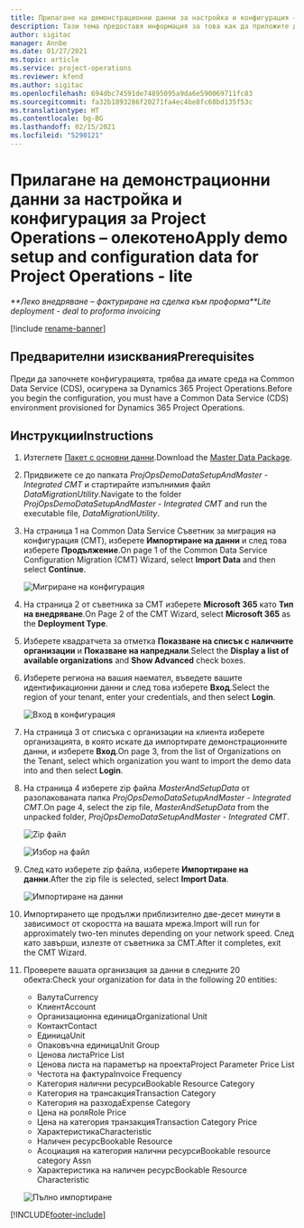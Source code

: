 ```yaml
---
title: Прилагане на демонстрационни данни за настройка и конфигурация – олекотено
description: Тази тема предоставя информация за това как да приложите демонстрационни данни за настройка конфигурационни в Project Operations.
author: sigitac
manager: Annbe
ms.date: 01/27/2021
ms.topic: article
ms.service: project-operations
ms.reviewer: kfend
ms.author: sigitac
ms.openlocfilehash: 694dbc74591de74895095a9da6e590069711fc83
ms.sourcegitcommit: fa32b1893286f20271fa4ec4be8fc68bd135f53c
ms.translationtype: HT
ms.contentlocale: bg-BG
ms.lasthandoff: 02/15/2021
ms.locfileid: "5290121"
---
```

# <a name="apply-demo-setup-and-configuration-data-for-project-operations---lite"></a><span data-ttu-id="9a1bd-103">Прилагане на демонстрационни данни за настройка и конфигурация за Project Operations – олекотено</span><span class="sxs-lookup"><span data-stu-id="9a1bd-103">Apply demo setup and configuration data for Project Operations - lite</span></span> 

<span data-ttu-id="9a1bd-104">_\*\*Леко внедряване – фактуриране на сделка към проформа_</span><span class="sxs-lookup"><span data-stu-id="9a1bd-104">_\*\*Lite deployment - deal to proforma invoicing_</span></span>

[!include [rename-banner](~/includes/cc-data-platform-banner.md)]

## <a name="prerequisites"></a><span data-ttu-id="9a1bd-105">Предварителни изисквания</span><span class="sxs-lookup"><span data-stu-id="9a1bd-105">Prerequisites</span></span>

<span data-ttu-id="9a1bd-106">Преди да започнете конфигурацията, трябва да имате среда на Common Data Service (CDS), осигурена за Dynamics 365 Project Operations.</span><span class="sxs-lookup"><span data-stu-id="9a1bd-106">Before you begin the configuration, you must have a Common Data Service (CDS) environment provisioned for Dynamics 365 Project Operations.</span></span>


## <a name="instructions"></a><span data-ttu-id="9a1bd-107">Инструкции</span><span class="sxs-lookup"><span data-stu-id="9a1bd-107">Instructions</span></span>

1. <span data-ttu-id="9a1bd-108">Изтеглете [Пакет с основни данни](https://download.microsoft.com/download/3/4/1/341bf279-a64f-4baa-af31-ce624859b518/ProjOpsSampleSetupData%20-%20CE%20only%20CMT.zip).</span><span class="sxs-lookup"><span data-stu-id="9a1bd-108">Download the [Master Data Package](https://download.microsoft.com/download/3/4/1/341bf279-a64f-4baa-af31-ce624859b518/ProjOpsSampleSetupData%20-%20CE%20only%20CMT.zip).</span></span> 
2. <span data-ttu-id="9a1bd-109">Придвижете се до папката *ProjOpsDemoDataSetupAndMaster - Integrated CMT* и стартирайте изпълнимия файл *DataMigrationUtility*.</span><span class="sxs-lookup"><span data-stu-id="9a1bd-109">Navigate to the folder *ProjOpsDemoDataSetupAndMaster - Integrated CMT* and run the executable file, *DataMigrationUtility*.</span></span>
3. <span data-ttu-id="9a1bd-110">На страница 1 на Common Data Service Съветник за миграция на конфигурация (CMT), изберете **Импортиране на данни** и след това изберете **Продължение**.</span><span class="sxs-lookup"><span data-stu-id="9a1bd-110">On page 1 of the Common Data Service Configuration Migration (CMT) Wizard, select **Import Data** and then select **Continue**.</span></span>

    ![Мигриране на конфигурация](./media/1ConfigurationMigration.png)

4. <span data-ttu-id="9a1bd-112">На страница 2 от съветника за CMT изберете **Microsoft 365** като **Тип на внедряване**.</span><span class="sxs-lookup"><span data-stu-id="9a1bd-112">On Page 2 of the CMT Wizard, select **Microsoft 365** as the **Deployment Type**.</span></span>
5. <span data-ttu-id="9a1bd-113">Изберете квадратчета за отметка **Показване на списък с наличните организации** и **Показване на напреднали**.</span><span class="sxs-lookup"><span data-stu-id="9a1bd-113">Select the **Display a list of available organizations** and **Show Advanced** check boxes.</span></span>
6. <span data-ttu-id="9a1bd-114">Изберете региона на вашия наемател, въведете вашите идентификационни данни и след това изберете **Вход**.</span><span class="sxs-lookup"><span data-stu-id="9a1bd-114">Select the region of your tenant, enter your credentials, and then select **Login**.</span></span>

   ![Вход в конфигурация](./media/2ConfigurationSignin.png)

7. <span data-ttu-id="9a1bd-116">На страница 3 от списъка с организации на клиента изберете организацията, в която искате да импортирате демонстрационните данни, и изберете **Вход**.</span><span class="sxs-lookup"><span data-stu-id="9a1bd-116">On page 3, from the list of Organizations on the Tenant, select which organization you want to import the demo data into and then select **Login**.</span></span>
8. <span data-ttu-id="9a1bd-117">На страница 4 изберете zip файла *MasterAndSetupData* от разопакованата папка *ProjOpsDemoDataSetupAndMaster - Integrated CMT*.</span><span class="sxs-lookup"><span data-stu-id="9a1bd-117">On page 4, select the zip file, *MasterAndSetupData* from the unpacked folder, *ProjOpsDemoDataSetupAndMaster - Integrated CMT*.</span></span>

   ![Zip файл](./media/3ZipFile.png)

   ![Избор на файл](./media/4SelectAFile.png)

9. <span data-ttu-id="9a1bd-120">След като изберете zip файла, изберете **Импортиране на данни**.</span><span class="sxs-lookup"><span data-stu-id="9a1bd-120">After the zip file is selected, select **Import Data**.</span></span>

   ![Импортиране на данни](./media/5ImportData.png)

10. <span data-ttu-id="9a1bd-122">Импортирането ще продължи приблизително две-десет минути в зависимост от скоростта на вашата мрежа.</span><span class="sxs-lookup"><span data-stu-id="9a1bd-122">Import will run for approximately two-ten minutes depending on your network speed.</span></span> <span data-ttu-id="9a1bd-123">След като завърши, излезте от съветника за CMT.</span><span class="sxs-lookup"><span data-stu-id="9a1bd-123">After it completes, exit the CMT Wizard.</span></span> 
11. <span data-ttu-id="9a1bd-124">Проверете вашата организация за данни в следните 20 обекта:</span><span class="sxs-lookup"><span data-stu-id="9a1bd-124">Check your organization for data in the following 20 entities:</span></span>

    -   <span data-ttu-id="9a1bd-125">Валута</span><span class="sxs-lookup"><span data-stu-id="9a1bd-125">Currency</span></span>
    -   <span data-ttu-id="9a1bd-126">Клиент</span><span class="sxs-lookup"><span data-stu-id="9a1bd-126">Account</span></span>
    -   <span data-ttu-id="9a1bd-127">Организационна единица</span><span class="sxs-lookup"><span data-stu-id="9a1bd-127">Organizational Unit</span></span>
    -   <span data-ttu-id="9a1bd-128">Контакт</span><span class="sxs-lookup"><span data-stu-id="9a1bd-128">Contact</span></span>
    -   <span data-ttu-id="9a1bd-129">Единица</span><span class="sxs-lookup"><span data-stu-id="9a1bd-129">Unit</span></span>
    -   <span data-ttu-id="9a1bd-130">Опаковъчна единица</span><span class="sxs-lookup"><span data-stu-id="9a1bd-130">Unit Group</span></span>
    -   <span data-ttu-id="9a1bd-131">Ценова листа</span><span class="sxs-lookup"><span data-stu-id="9a1bd-131">Price List</span></span>
    -   <span data-ttu-id="9a1bd-132">Ценова листа на параметър на проекта</span><span class="sxs-lookup"><span data-stu-id="9a1bd-132">Project Parameter Price List</span></span> 
    -   <span data-ttu-id="9a1bd-133">Честота на фактура</span><span class="sxs-lookup"><span data-stu-id="9a1bd-133">Invoice Frequency</span></span>
    -   <span data-ttu-id="9a1bd-134">Категория налични ресурси</span><span class="sxs-lookup"><span data-stu-id="9a1bd-134">Bookable Resource Category</span></span>
    -   <span data-ttu-id="9a1bd-135">Категория на трансакция</span><span class="sxs-lookup"><span data-stu-id="9a1bd-135">Transaction Category</span></span>
    -   <span data-ttu-id="9a1bd-136">Категория на разхода</span><span class="sxs-lookup"><span data-stu-id="9a1bd-136">Expense Category</span></span>
    -   <span data-ttu-id="9a1bd-137">Цена на роля</span><span class="sxs-lookup"><span data-stu-id="9a1bd-137">Role Price</span></span>
    -   <span data-ttu-id="9a1bd-138">Цена на категория транзакция</span><span class="sxs-lookup"><span data-stu-id="9a1bd-138">Transaction Category Price</span></span>
    -   <span data-ttu-id="9a1bd-139">Характеристика</span><span class="sxs-lookup"><span data-stu-id="9a1bd-139">Characteristic</span></span>
    -   <span data-ttu-id="9a1bd-140">Наличен ресурс</span><span class="sxs-lookup"><span data-stu-id="9a1bd-140">Bookable Resource</span></span>
    -   <span data-ttu-id="9a1bd-141">Асоциация на категория налични ресурси</span><span class="sxs-lookup"><span data-stu-id="9a1bd-141">Bookable resource category Assn</span></span>
    -   <span data-ttu-id="9a1bd-142">Характеристика на наличен ресурс</span><span class="sxs-lookup"><span data-stu-id="9a1bd-142">Bookable Resource Characteristic</span></span>

    ![Пълно импортиране](./media/6CompleteImport.png)


[!INCLUDE[footer-include](../includes/footer-banner.md)]